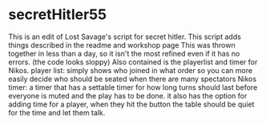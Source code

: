 # secretHitler55
This is an edit of Lost Savage's script for secret hitler. This script adds things described in the readme and workshop page
This was thrown together in less than a day, so it isn't the most refined even if it has no errors. (the code looks sloppy)
Also contained is the playerlist and timer for Nikos.
  player list: simply shows who joined in what order so you can more easily decide who should be seated when there are many spectators
  Nikos timer: a timer that has a settable timer for how long turns should last before everyone is muted and the play has to be done. it also has the option for adding time for a player, when they hit the button the table should be quiet for the time and let them talk.
